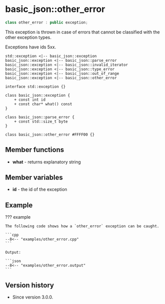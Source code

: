 # basic_json::other_error

```cpp
class other_error : public exception;
```

This exception is thrown in case of errors that cannot be classified with the other exception types.

Exceptions have ids 5xx.

```plantuml
std::exception <|-- basic_json::exception
basic_json::exception <|-- basic_json::parse_error
basic_json::exception <|-- basic_json::invalid_iterator
basic_json::exception <|-- basic_json::type_error
basic_json::exception <|-- basic_json::out_of_range
basic_json::exception <|-- basic_json::other_error

interface std::exception {}

class basic_json::exception {
    + const int id
    + const char* what() const
}

class basic_json::parse_error {
    + const std::size_t byte
}

class basic_json::other_error #FFFF00 {}
```

## Member functions

- **what** - returns explanatory string

## Member variables

- **id** - the id of the exception

## Example

??? example

    The following code shows how a `other_error` exception can be caught.
    
    ```cpp
    --8<-- "examples/other_error.cpp"
    ```
    
    Output:
    
    ```json
    --8<-- "examples/other_error.output"
    ```

## Version history

- Since version 3.0.0.
